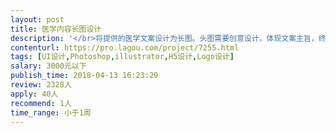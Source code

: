 ```yaml
---                
layout: post       
title: 医学内容长图设计           
description: '</br>将提供的医学文案设计为长图。头图需要创意设计，体现文案主旨，终稿为一图读懂的形式。此工作长期合作，有意者请及时联系。</br>'     
contenturl: https://pro.lagou.com/project/7255.html      
tags: [UI设计,Photoshop,illustrator,H5设计,Logo设计]            
salary: 3000元以下          
publish_time: 2018-04-13 16:23:29         
review: 2328人                   
apply: 40人                   
recommend: 1人                   
time_range: 小于1周              
---                 
```

